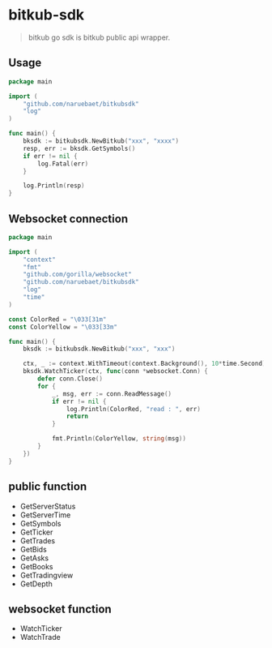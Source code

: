 # bitkub-sdk

> bitkub go sdk is bitkub public api wrapper.

## Usage

```go
package main

import (
	"github.com/naruebaet/bitkubsdk"
	"log"
)

func main() {
	bksdk := bitkubsdk.NewBitkub("xxx", "xxxx")
	resp, err := bksdk.GetSymbols()
	if err != nil {
		log.Fatal(err)
	}

	log.Println(resp)
}
```

## Websocket connection

```go
package main

import (
	"context"
	"fmt"
	"github.com/gorilla/websocket"
	"github.com/naruebaet/bitkubsdk"
	"log"
	"time"
)

const ColorRed = "\033[31m"
const ColorYellow = "\033[33m"

func main() {
	bksdk := bitkubsdk.NewBitkub("xxx", "xxx")

	ctx, _ := context.WithTimeout(context.Background(), 10*time.Second)
	bksdk.WatchTicker(ctx, func(conn *websocket.Conn) {
		defer conn.Close()
		for {
			_, msg, err := conn.ReadMessage()
			if err != nil {
				log.Println(ColorRed, "read : ", err)
				return
			}

			fmt.Println(ColorYellow, string(msg))
		}
	})
}
```

## public function
- GetServerStatus
- GetServerTime
- GetSymbols
- GetTicker
- GetTrades
- GetBids
- GetAsks
- GetBooks
- GetTradingview
- GetDepth

## websocket function
- WatchTicker
- WatchTrade
